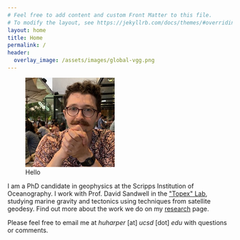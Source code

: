 ```yaml
---
# Feel free to add content and custom Front Matter to this file.
# To modify the layout, see https://jekyllrb.com/docs/themes/#overriding-theme-defaults
layout: home
title: Home
permalink: /
header:
  overlay_image: /assets/images/global-vgg.png
---
```

<figure class="align-left">
  <img src="/assets/images/bio_photo.jpeg" style="width:200px;"/>
  <figcaption>Hello</figcaption>
</figure>


I am a PhD candidate in geophysics at the Scripps Institution of Oceanography. I work with Prof. David Sandwell in the ["Topex" Lab](https://topex.ucsd.edu/), studying marine gravity and tectonics using techniques from satellite geodesy. Find out more about the work we do on my [research](research.markdown) page.

Please feel free to email me at *huharper* \[at\] *ucsd* \[dot\] *edu* with questions or comments.

<br/>

<br/>

<br/>
